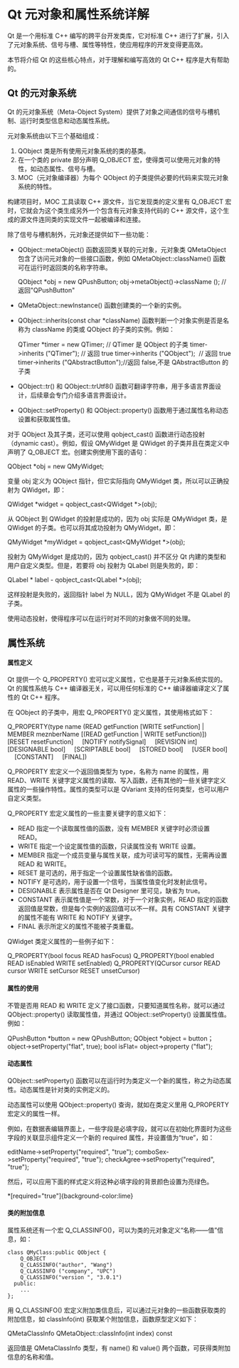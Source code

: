 # Qt 元对象和属性系统详解

Qt 是一个用标准 C++ 编写的跨平台开发类库，它对标准 C++ 进行了扩展，引入了元对象系统、信号与槽、属性等特性，使应用程序的开发变得更高效。

本节将介绍 Qt 的这些核心特点，对于理解和编写高效的 Qt C++ 程序是大有帮助的。

## Qt 的元对象系统

Qt 的元对象系统（Meta-Object System）提供了对象之间通信的信号与槽机制、运行时类型信息和动态属性系统。

元对象系统由以下三个基础组成：

1.  QObject 类是所有使用元对象系统的类的基类。
2.  在一个类的 private 部分声明 Q_OBJECT 宏，使得类可以使用元对象的特性，如动态属性、信号与槽。
3.  MOC（元对象编译器）为每个 QObject 的子类提供必要的代码来实现元对象系统的特性。

构建项目时，MOC 工具读取 C++ 源文件，当它发现类的定义里有 Q_OBJECT 宏时，它就会为这个类生成另外一个包含有元对象支持代码的 C++ 源文件，这个生成的源文件连同类的实现文件一起被编译和连接。

除了信号与槽机制外，元对象还提供如下一些功能：

*   QObject::metaObject() 函数返回类关联的元对象，元对象类 QMetaObject 包含了访问元对象的一些接口函数，例如 QMetaObject::className() 函数可在运行时返回类的名称字符串。

    QObject *obj = new QPushButton;
    obj->metaObject()->className (); //返回"QPushButton"

*   QMetaObject::newInstance() 函数创建类的一个新的实例。
*   QObject::inherits(const char *className) 函数判断一个对象实例是否是名称为 className 的类或 QObject 的子类的实例。例如：

    QTimer *timer = new QTimer; // QTimer 是 QObject 的子类
    timer->inherits ("QTimer"); // 返回 true
    timer->inherits ("QObject");  // 返回 true
    timer->inherits ("QAbstractButton");//返回 false,不是 QAbstractButton 的子类

*   QObject::tr() 和 QObject::trUtf8() 函数可翻译字符串，用于多语言界面设计，后续章会专门介绍多语言界面设计。
*   QObject::setProperty() 和 QObject::property() 函数用于通过属性名称动态设置和获取属性值。

对于 QObject 及其子类，还可以使用 qobject_cast() 函数进行动态投射（dynamic cast）。例如，假设 QMyWidget 是 QWidget 的子类并且在类定义中声明了 Q_OBJECT 宏。创建实例使用下面的语句：

QObject *obj = new QMyWidget;

变量 obj 定义为 QObject 指针，但它实际指向 QMyWidget 类，所以可以正确投射为 QWidget，即：

QWidget *widget = qobject_cast<QWidget *>(obj);

从 QObject 到 QWidget 的投射是成功的，因为 obj 实际是 QMyWidget 类，是 QWidget 的子类。也可以将其成功投射为 QMyWidget，即：

QMyWidget *myWidget = qobject_cast<QMyWidget *>(obj);

投射为 QMyWidget 是成功的，因为 qobject_cast() 并不区分 Qt 内建的类型和用户自定义类型。但是，若要将 obj 投射为 QLabel 则是失败的，即：

QLabel * label - qobject_cast<QLabel *>(obj);

这样投射是失败的，返回指针 label 为 NULL，因为 QMyWidget 不是 QLabel 的子类。

使用动态投射，使得程序可以在运行时对不同的对象做不同的处理。

## 属性系统

#### 属性定义

Qt 提供一个 Q_PROPERTY() 宏可以定义属性，它也是基于元对象系统实现的。Qt 的属性系统与 C++ 编译器无关，可以用任何标准的 C++ 编译器编译定义了属性的 Qt C++ 程序。

在 QObject 的子类中，用宏 Q_PROPERTY() 定义属性，其使用格式如下：

Q_PROPERTY(type name (READ getFunction [WRITE setFunction] | MEMBER meznberName [(READ getFunction | WRITE setFunction)])
    [RESET resetFunction]
    [NOTIFY notifySignal]
    [REVISION int]
    [DESIGNABLE bool]
    [SCRIPTABLE bool]
    [STORED bool]
    [USER bool]
    [CONSTANT]
    [FINAL])

Q_PROPERTY 宏定义一个返回值类型为 type，名称为 name 的属性，用 READ、WRITE 关键字定义属性的读取、写入函数，还有其他的一些关键字定义属性的一些操作特性。属性的类型可以是 QVariant 支持的任何类型，也可以用户自定义类型。

Q_PROPERTY 宏定义属性的一些主要关键字的意义如下：

*   READ 指定一个读取属性值的函数，没有 MEMBER 关键字时必须设置 READ。
*   WRITE 指定一个设定属性值的函数，只读属性没有 WRITE 设置。
*   MEMBER 指定一个成员变量与属性关联，成为可读可写的属性，无需再设置 READ 和 WRITE。
*   RESET 是可选的，用于指定一个设置属性缺省值的函数。
*   NOTIFY 是可选的，用于设置一个信号，当属性值变化时发射此信号。
*   DESIGNABLE 表示属性是否在 Qt Designer 里可见，缺省为 true。
*   CONSTANT 表示属性值是一个常数，对于一个对象实例，READ 指定的函数返回值是常数，但是每个实例的返回值可以不一样。具有 CONSTANT 关键字的属性不能有 WRITE 和 NOTIFY 关键字。
*   FINAL 表示所定义的属性不能被子类重载。

QWidget 类定义属性的一些例子如下：

Q_PROPERTY(bool focus READ hasFocus)
Q_PROPERTY(bool enabled READ isEnabled WRITE setEnabled)
Q_PROPERTY(QCursor cursor READ cursor WRITE setCursor RESET unsetCursor)

#### 属性的使用

不管是否用 READ 和 WRITE 定义了接口函数，只要知道属性名称，就可以通过 QObject::property() 读取属性值，并通过 QObject::setProperty() 设置属性值。例如：

QPushButton *button = new QPushButton;
QObject *object = button；
object->setProperty("flat", true);
bool isFlat= object->property ("flat");

#### 动态属性

QObject::setProperty() 函数可以在运行时为类定义一个新的属性，称之为动态属性。动态属性是针对类的实例定义的。

动态属性可以使用 QObject::property() 查询，就如在类定义里用 Q_PROPERTY 宏定义的属性一样。

例如，在数据表编辑界面上，一些字段是必填字段，就可以在初始化界面时为这些字段的关联显示组件定义一个新的 required 属性，并设置值为“true”，如：

editName->setProperty("required", "true");
comboSex->setProperty("required", "true");
checkAgree->setProperty("required", "true");

然后，可以应用下面的样式定义将这种必填字段的背景颜色设置为亮绿色。

*[required="true"]{background-color:lime}

#### 类的附加信息

属性系统还有一个宏 Q_CLASSINFO()，可以为类的元对象定义“名称——值”信息，如：

```
class QMyClass:public QObject {
    Q_OBJECT
    Q_CLASSINFO("author", "Wang")
    Q_CLASSINFO ("company", "UPC")
    Q_CLASSINFO("version ", "3.0.1")
  public:
    ...
};
```

用 Q_CLASSINFO() 宏定义附加类信息后，可以通过元对象的一些函数获取类的附加信息，如 classlnfo(int) 获取某个附加信息，函数原型定义如下：

QMetaClassInfo QMetaObject::classInfo(int index) const

返回值是 QMetaClassInfo 类型，有 name() 和 value() 两个函数，可获得类附加信息的名称和值。